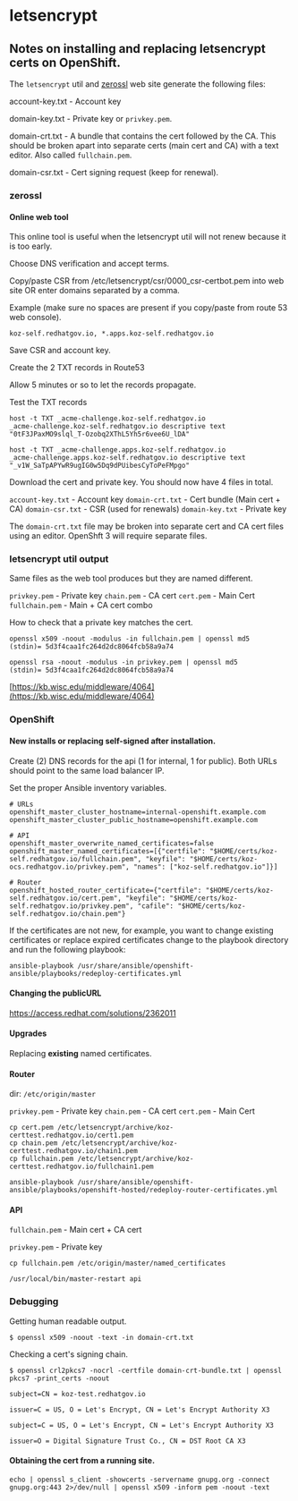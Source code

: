 # letsencrypt

## Notes on installing and replacing letsencrypt certs on OpenShift.

The ```letsencrypt``` util and [zerossl](https://zerossl.com/) web site generate the following files:

account-key.txt - Account key

domain-key.txt - Private key or ```privkey.pem```.

domain-crt.txt - A bundle that contains the cert followed by the CA. This should be broken apart
into separate certs (main cert and CA) with a text editor. Also called ```fullchain.pem```. 

domain-csr.txt - Cert signing request (keep for renewal).

### zerossl

#### Online web tool

This online tool is useful when the letsencrypt util will not renew because it is too early.

Choose DNS verification and accept terms.

Copy/paste CSR from /etc/letsencrypt/csr/0000_csr-certbot.pem into web site OR
enter domains separated by a comma.

Example (make sure no spaces are present if you copy/paste from route 53 web console).
```
koz-self.redhatgov.io, *.apps.koz-self.redhatgov.io
```

Save CSR and account key.

Create the 2 TXT records in Route53

Allow 5 minutes or so to let the records propagate.

Test the TXT records

```
host -t TXT _acme-challenge.koz-self.redhatgov.io
_acme-challenge.koz-self.redhatgov.io descriptive text "0tF3JPaxMO9slql_T-Ozobq2XThL5Yh5r6vee6U_lDA"

host -t TXT _acme-challenge.apps.koz-self.redhatgov.io
_acme-challenge.apps.koz-self.redhatgov.io descriptive text "_v1W_SaTpAPYwR9ugIG0w5Dq9dPUibesCyToPeFMpgo"
```

Download the cert and private key. You should now have 4 files in total.

```account-key.txt``` - Account key 
```domain-crt.txt``` - Cert bundle (Main cert + CA)
```domain-csr.txt``` - CSR (used for renewals)
```domain-key.txt``` - Private key

The ```domain-crt.txt``` file may be broken into separate cert and CA cert files using an editor. 
OpenShft 3 will require separate files.

### letsencrypt util output

Same files as the web tool produces but they are named different.

```privkey.pem``` - Private key
```chain.pem``` - CA cert
```cert.pem``` - Main Cert
```fullchain.pem``` - Main + CA cert combo

How to check that a private key matches the cert.

```
openssl x509 -noout -modulus -in fullchain.pem | openssl md5
(stdin)= 5d3f4caa1fc264d2dc8064fcb58a9a74

openssl rsa -noout -modulus -in privkey.pem | openssl md5
(stdin)= 5d3f4caa1fc264d2dc8064fcb58a9a74
```
[https://kb.wisc.edu/middleware/4064](https://kb.wisc.edu/middleware/4064)

### OpenShift

#### New installs or replacing self-signed after installation.

Create (2) DNS records for the api (1 for internal, 1 for public). Both URLs should point to the same
load balancer IP.

Set the proper Ansible inventory variables.

```
# URLs
openshift_master_cluster_hostname=internal-openshift.example.com
openshift_master_cluster_public_hostname=openshift.example.com

# API
openshift_master_overwrite_named_certificates=false
openshift_master_named_certificates=[{"certfile": "$HOME/certs/koz-self.redhatgov.io/fullchain.pem", "keyfile": "$HOME/certs/koz-ocs.redhatgov.io/privkey.pem", "names": ["koz-self.redhatgov.io"]}]

# Router
openshift_hosted_router_certificate={"certfile": "$HOME/certs/koz-self.redhatgov.io/cert.pem", "keyfile": "$HOME/certs/koz-self.redhatgov.io/privkey.pem", "cafile": "$HOME/certs/koz-self.redhatgov.io/chain.pem"}
```

If the certificates are not new, for example, you want to change existing certificates or replace expired certificates change to the playbook directory and run the following playbook:

```
ansible-playbook /usr/share/ansible/openshift-ansible/playbooks/redeploy-certificates.yml
```

#### Changing the publicURL

https://access.redhat.com/solutions/2362011

#### Upgrades 

Replacing **existing** named certificates.

#### Router

dir: ```/etc/origin/master```

```privkey.pem``` - Private key
```chain.pem``` - CA cert
```cert.pem``` - Main Cert

```
cp cert.pem /etc/letsencrypt/archive/koz-certtest.redhatgov.io/cert1.pem
cp chain.pem /etc/letsencrypt/archive/koz-certtest.redhatgov.io/chain1.pem
cp fullchain.pem /etc/letsencrypt/archive/koz-certtest.redhatgov.io/fullchain1.pem

ansible-playbook /usr/share/ansible/openshift-ansible/playbooks/openshift-hosted/redeploy-router-certificates.yml
```

#### API

```fullchain.pem``` - Main cert + CA cert

```privkey.pem``` - Private key

```
cp fullchain.pem /etc/origin/master/named_certificates

/usr/local/bin/master-restart api
```

### Debugging

Getting human readable output.

```
$ openssl x509 -noout -text -in domain-crt.txt 
```

Checking a cert's signing chain.

```
$ openssl crl2pkcs7 -nocrl -certfile domain-crt-bundle.txt | openssl pkcs7 -print_certs -noout

subject=CN = koz-test.redhatgov.io

issuer=C = US, O = Let's Encrypt, CN = Let's Encrypt Authority X3

subject=C = US, O = Let's Encrypt, CN = Let's Encrypt Authority X3

issuer=O = Digital Signature Trust Co., CN = DST Root CA X3
```

#### Obtaining the cert from a running site.

```
echo | openssl s_client -showcerts -servername gnupg.org -connect gnupg.org:443 2>/dev/null | openssl x509 -inform pem -noout -text
```